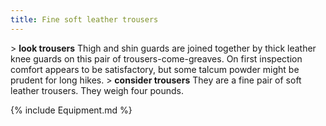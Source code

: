 ```yaml
---
title: Fine soft leather trousers
---
```


\> **look trousers**
Thigh and shin guards are joined together by thick leather knee guards
on this
pair of trousers-come-greaves. On first inspection comfort appears to
be
satisfactory, but some talcum powder might be prudent for long hikes.
\> **consider trousers**
They are a fine pair of soft leather trousers.
They weigh four pounds.

{% include Equipment.md %}